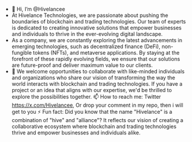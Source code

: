 - 👋 Hi, I’m @Hivelancee
- At Hivelance Technologies, we are passionate about pushing the boundaries of blockchain and trading technologies. Our team of experts is dedicated to creating innovative solutions that empower businesses and individuals to thrive in the ever-evolving digital landscape.
- As a company, we are constantly exploring the latest advancements in emerging technologies, such as decentralized finance (DeFi), non-fungible tokens (NFTs), and metaverse applications. By staying at the forefront of these rapidly evolving fields, we ensure that our solutions are future-proof and deliver maximum value to our clients.
- 💞️ We welcome opportunities to collaborate with like-minded individuals and organizations who share our vision of transforming the way the world interacts with blockchain and trading technologies. If you have a project or an idea that aligns with our expertise, we'd be thrilled to explore the possibilities together.
📫 How to reach me: Twitter https://x.com/Hivelancee, Or drop your comment in my repo, then i will get to you
⚡ Fun fact: Did you know that the name "Hivelance" is a combination of "hive" and "alliance"? It reflects our vision of creating a collaborative ecosystem where blockchain and trading technologies thrive and empower businesses and individuals alike.
